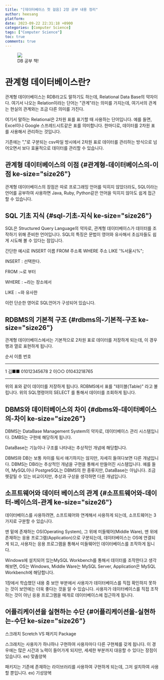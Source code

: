 ```yaml
---
title: "[데이터베이스 첫 걸음] 2장 공부 내용 정리"
author: heesang
platform: 
date: 2023-09-22 22:31:18 +0900
categories: [Computer Science]
tags: ["Computer Science"]
toc: true
comments: true
---
```

<figure class="imageblock alignCenter" data-ke-mobilestyle="widthOrigin"
data-origin-width="467" data-origin-height="600">
<span
data-url="https://blog.kakaocdn.net/dn/5PUey/btsvXiJbFeS/fsBUcugNngDY5Sl1tG9YKk/img.jpg"
data-lightbox="lightbox" data-alt="DB 공부 책!"><img
src="https://blog.kakaocdn.net/dn/5PUey/btsvXiJbFeS/fsBUcugNngDY5Sl1tG9YKk/img.jpg"
srcset="https://img1.daumcdn.net/thumb/R1280x0/?scode=mtistory2&amp;fname=https%3A%2F%2Fblog.kakaocdn.net%2Fdn%2F5PUey%2FbtsvXiJbFeS%2FfsBUcugNngDY5Sl1tG9YKk%2Fimg.jpg"
onerror="this.onerror=null; this.src=&#39;//t1.daumcdn.net/tistory_admin/static/images/no-image-v1.png&#39;; this.srcset=&#39;//t1.daumcdn.net/tistory_admin/static/images/no-image-v1.png&#39;;"
data-origin-width="467" data-origin-height="600" /></span>
<figcaption>DB 공부 책!</figcaption>
</figure>

# 관계형 데이터베이스란?

관계형 데이터베이스는 RDB라고도 말하기도 하는데, Relational Data Base의
약자이다. 여기서 나오는 Relation이라는 단어는 "관계"라는 의미를
가지는데, 여기서의 관계는 현실의 관계와는 조금 다른 의미를 가진다.

여기서 말하는 Relational은 2차원 표를 표기할 때 사용하는 단어입니다.
예를 들면, Excel이나 Google 스프레드시트같은 표를 의미합니다. 한마디로,
데이터를 2차원 표를 사용해서 관리하는 것입니다.

기존에는 ","로 구분되는 csv파일 방시에서 2차원 표로 데이터를 관리하는
방식으로 넘어오면서 보다 효율적으로 데이터를 관리할 수 있습니다.

## 관계형 데이터베이스의 이점 {#관계형-데이터베이스의-이점 ke-size="size26"}

관계형 데이터베이스의 장점은 따로 프로그래밍 언어를 익히지 않았더라도,
SQL이라는 언어를 공부하여 사용하면 Java, Ruby, Python같은 언어을 익히지
않아도 쉽게 접근할 수 있습니다.

## SQL 기초 지식 {#sql-기초-지식 ke-size="size26"}

SQL은 Structured Query Language의 약자로, 관계형 데이터베이스가 데이터를
조작하기 위해 준비한 언어입니다. SQL의 특징은 문법이 영어와 유사해서
초심자들도 쉽게 시도해 볼 수 있다는 점입니다.

간단한 예시로 INSERT 이름 FROM 주소록 WHERE 주소 LIKE '%서울시%";

INSERT : 선택한다.

FROM :\~로 부터

WHERE : \~라는 장소에서

LIKE : \~와 유사한

이런 단순한 영어로 SQL언어가 구성되어 있습니다.

## RDBMS의 기본적 구조 {#rdbms의-기본적-구조 ke-size="size26"}

관계형 데이터베이스에서는 기본적으로 2차원 표로 데이터를 저장하게
되는데, 이 경우 행과 열로 표현하게 됩니다.

순서 이름 번호

  --- ------ -------------
  1   김■■   01012345678
  2   이○○   01043218765
  --- ------ -------------

위의 표와 같이 데이터를 저장하게 됩니다. RDBMS에서 표를 "테이블(Table)"
라고 불립니다. 위의 SQL명령어의 SELECT 를 통해서 데이터를 조회하게
됩니다.

## DBMS와 데이터베이스의 차이 {#dbms와-데이터베이스의-차이 ke-size="size26"}

DBMS는 DataBase Management System의 약자로, 데이터베이스 관리
시스템입니다. DMBS는 구현에 해당하게 됩니다.

DataBase는 기능이나 구조를 나타내는 추상적인 개념에 해당합니다.

DBMS와 DB는 보통 차이를 둬서 얘기하지는 않지만, 자세히 들여다보면 다른
개념입니다. DBMS는 DB라는 추상적인 개념을 구현을 통해서 만들어진
시스템입니다. 예를 들어, MySQL이나 PostgreSQL는 DBMS의 한 종류지만,
DataBase는 아닙니다. 조금 헷갈릴 수 있는 비교이지만, 추상과 구상을
생각하면 다른 개념입니다.

## 소프트웨어와 데이터 베이스의 관계 {#소프트웨어와-데이터-베이스의-관계 ke-size="size26"}

데이터베이스를 사용하려면, 소프트웨어와 연계해서 사용하게 되는데,
소프트웨어는 3가지로 구분할 수 있습니다.

맨 밑에 존재하는 OS(Operating System), 그 위에 미들웨어(Middle Ware), 맨
위에 존재하는 응용 프로그램(Application)으로 구분되는데, 데이터베이스는
OS에 연결되게 되고, 사용자는 응용 프로그램을 통해서 미들웨어인
데이터베이스를 조작하게 됩니다.

Windows에 설치되어 있는MySQL Workbench를 통해서 데이터를 조작한다고
생각해보면, OS는 Windows, Middle Ware는 MySQL Server, Application은
MySQL Workbench에 해당합니다.

1장에서 학습했던 내용 중 보안 부분에서 사용자가 데이터베이스를 직접
확인하지 못하는 것이 보안에는 더욱 좋다는 것을 알 수 있습니다. 사용자가
데이터베이스를 직접 조작하는 것이 아닌 응용 프로그램을 매개로
데이터베이스에 접근하게 됩니다.

## 어플리케이션을 실현하는 수단 {#어플리케이션을-실현하는-수단 ke-size="size26"}

스크래치 Scretch VS 패키지 Package

스크래치는 사용자가 하나하나 구현하여 사용자마다 다른 구현체를 갖게
됩니다. 이 경우에는 많은 시간과 노력이 들어가게 되지만, 세세한 부분까지
대응할 수 있다는 장점이 있습니다. ex) 맞춤양복

패키지는 기존에 존재하는 라이브러리를 사용하여 구현하게 되는데, 그저
설치하여 사용할 뿐입니다. ex) 기성양복
